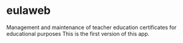 # eulaweb
Management and maintenance of teacher education certificates for educational purposes
This is the first version of this app.
